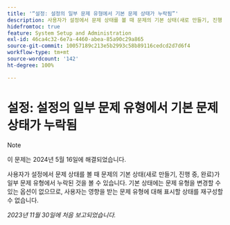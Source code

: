 ```yaml
---
title: '“설정: 설정의 일부 문제 유형에서 기본 문제 상태가 누락됨”'
description: 사용자가 설정에서 문제 상태를 볼 때 문제의 기본 상태(새로 만들기, 진행 중, 완료)가 일부 문제 유형에서 누락된 것을 볼 수 있습니다. 기본 상태에는 문제 유형을 변경할 수 있는 옵션이 없으므로 사용자는 영향을 받는 문제 유형에 대해 표시할 상태를 재구성할 수 없습니다.
hidefromtoc: true
feature: System Setup and Administration
exl-id: 46ca4c32-6e7a-4460-abea-85a90c29a865
source-git-commit: 10057189c213e5b2993c58b89116cedcd2d7d6f4
workflow-type: tm+mt
source-wordcount: '142'
ht-degree: 100%

---
```


# 설정: 설정의 일부 문제 유형에서 기본 문제 상태가 누락됨

>[!NOTE]
>
>이 문제는 2024년 5월 16일에 해결되었습니다.

사용자가 설정에서 문제 상태를 볼 때 문제의 기본 상태(새로 만들기, 진행 중, 완료)가 일부 문제 유형에서 누락된 것을 볼 수 있습니다. 기본 상태에는 문제 유형을 변경할 수 있는 옵션이 없으므로, 사용자는 영향을 받는 문제 유형에 대해 표시할 상태를 재구성할 수 없습니다.

_2023년 11월 30일에 처음 보고되었습니다._
